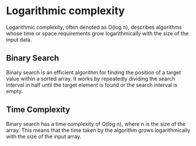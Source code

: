 

# Logarithmic complexity

Logarithmic complexity, often denoted as O(log n), describes algorithms whose time or space requirements grow logarithmically with the size of the input data.

## Binary Search



Binary search is an efficient algorithm for finding the position of a target value within a sorted array. It works by repeatedly dividing the search interval in half until the target element is found or the search interval is empty.

## Time Complexity
Binary search has a time complexity of O(log n), where n is the size of the array. This means that the time taken by the algorithm grows logarithmically with the size of the input array.
